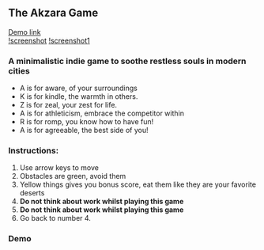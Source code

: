 ## The Akzara Game
[Demo link](https://dev-seahouse.github.io/akzara_game/)  
[!screenshot](https://cdn-std.droplr.net/files/acc_601720/4OKyTL)
[!screenshot1](https://cdn-std.droplr.net/files/acc_601720/f10IVV)


### A minimalistic indie game to soothe restless souls in modern cities


- A is for aware, of your surroundings
- K is for kindle, the warmth in others.
- Z is for zeal, your zest for life.
- A is for athleticism, embrace the competitor within
- R is for romp, you know how to have fun!
- A is for agreeable, the best side of you!


### Instructions:
1. Use arrow keys to move
2. Obstacles are green, avoid them
3. Yellow things gives you bonus score, eat them like they are your favorite deserts
4. **Do not think about work whilst playing this game**
6. **Do not think about work whilst playing this game**
7. Go back to number 4.

### Demo
